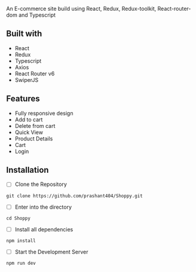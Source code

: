  An E-commerce site build using React, Redux, Redux-toolkit, React-router-dom and Typescript
## Built with

+ React
+ Redux
+ Typescript
+ Axios
+ React Router v6
+ SwiperJS

## Features

+ Fully responsive design
+ Add to cart
+ Delete from cart
+ Quick View
+ Product Details
+ Cart
+ Login

## Installation

- [ ] Clone the Repository
```
git clone https://github.com/prashant404/Shoppy.git
```
- [ ] Enter into the directory
```
cd Shoppy
```
- [ ] Install all dependencies
```
npm install
```
- [ ] Start the Development Server
```
npm run dev
```

